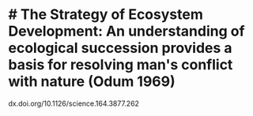 # # The Strategy of Ecosystem Development: An understanding of ecological succession provides a basis for resolving man's conflict with nature (Odum 1969)

dx.doi.org/10.1126/science.164.3877.262